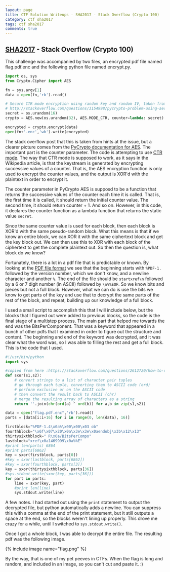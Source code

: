 ```yaml
---
layout: page
title: CTF Solution Writeups - SHA2017 - Stack Overflow (Crypto 100)
category: ctf sha2017
tags: ctf sha2017
comments: true
---
```


[SHA2017](https://ctf.sha2017.org/home) - Stack Overflow (Crypto 100)
------

This challenge was accompanied by two files, an encrypted pdf file named flag.pdf.enc and the following python file named encrypt.py.

```python
import os, sys
from Crypto.Cipher import AES

fn = sys.argv[1]
data = open(fn,'rb').read()

# Secure CTR mode encryption using random key and random IV, taken from
# http://stackoverflow.com/questions/3154998/pycrypto-problem-using-aesctr
secret = os.urandom(16)
crypto = AES.new(os.urandom(32), AES.MODE_CTR, counter=lambda: secret)

encrypted = crypto.encrypt(data)
open(fn+'.enc','wb').write(encrypted)
```

The stack overflow post that this is taken from hints at the issue, but a clearer picture comes from the [PyCrypto documentation for AES](https://www.dlitz.net/software/pycrypto/api/current/Crypto.Cipher.AES-module.html). The important part is the counter parameter. The code is attempting to use [CTR mode](https://en.wikipedia.org/wiki/Block_cipher_mode_of_operation#CTR). The way that CTR mode is supposed to work, as it says in the Wikipedia article, is that the keystream is generated by encrypting successive values of a counter. That is, the AES encryption function is only used to encrypt the counter values, and the output is XOR'd with the plaintext in order to encrypt it.   

The counter parameter in PyCrypto AES is supposd to be a function that returns the successive values of the counter each time it is called. That is, the first time it is called, it should return the initial counter value. The second time, it should return counter + 1. And so on. However, in this code, it declares the counter function as a lambda function that returns the static value `secret`.

Since the same counter value is used for each block, then each block is XOR'd with the same pseudo-random block. What this means is that if we know an entire block, we can XOR it with the same ciphertext block and get the key block out. We can then use this to XOR with each block of the ciphertext to get the complete plaintext out. So then the question is, what block do we know?

Fortunately, there is a lot in a pdf file that is predictable or known. By looking at the [PDF file format](https://en.wikipedia.org/wiki/Portable_Document_Format#File_structure) we see that the beginning starts with `%PDF-1.` followed by the version number, which we don't know, and a newline character and another `%`. The end of the file should be `startxref\n` followed by a 6 or 7 digit number (in ASCII) followed by `\n%%EOF`. So we know bits and pieces but not a full block. However, what we can do is use the bits we know to get parts of the key and use that to decrypt the same parts of the rest of the block, and repeat, building up our knowledge of a full block.

I used a small script to accomplish this that I will include below, but the blocks that I figured out were added to previous blocks, so the code is the final stage of a multistep process. The main part that helped me towards the end was the BitsPerComponent. That was a keyword that appeared in a bunch of other pdfs that I examined in order to figure out the structure and content. The beginning and end of the keyword was decrypted, and it was clear what the word was, so I was able to filling the rest and get a full block. This is the code that I used.

```python
#!/usr/bin/python
import sys

#copied from here :https://stackoverflow.com/questions/2612720/how-to-do-bitwise-exclusive-or-of-two-strings-in-python
def sxor(s1,s2):    
    # convert strings to a list of character pair tuples
    # go through each tuple, converting them to ASCII code (ord)
    # perform exclusive or on the ASCII code
    # then convert the result back to ASCII (chr)
    # merge the resulting array of characters as a string
    return ''.join(chr(ord(a) ^ ord(b)) for a,b in zip(s1,s2))

data = open("flag.pdf.enc",'rb').read()
parts = [data[i:i+16] for i in range(0, len(data), 16)]

firstblock="%PDF-1.4\x0a%\x00\x00\x03 ob"
fourthblock="\x6f\x07\x20\x0a\x3e\x3e\x0aendobj\x3b\x12\x13"
thirtysixthblock=" R\x0a/BitsPerCompo"
lastblock="xref\x0a1469999\x0a%%E"
#print len(parts) 6864
#print parts[6862]
key = sxor(firstblock, parts[0])
#key = sxor(lastblock, parts[6862])
#key = sxor(fourthblock, parts[3])
key = sxor(thirtysixthblock, parts[36])
#sys.stdout.write(sxor(key, parts[36]))
for part in parts:
    line = sxor(key, part)
    #print len(line)
    sys.stdout.write(line)
```

A few notes. I had started out using the `print` statement to output the decrypted file, but python automatically adds a newline. You can suppress this with a comma at the end of the print statement, but it still outputs a space at the end, so the blocks weren't lining up properly. This drove me crazy for a while, until I switched to `sys.stdout.write()`.

Once I got a whole block, I was able to decrypt the entire file. The resulting pdf was the following image.

{% include image name="flag.png" %}

By the way, that is one of my pet peeves in CTFs. When the flag is long and random, and included in an image, so you can't cut and paste it. :)
